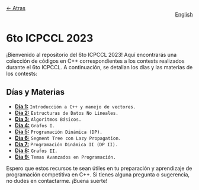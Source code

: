 <div align="left">
  <a href="../README-es.md">← Atras</a>
</div>
<div align="right">
  <a href="README.md">English</a>
</div>

# 6to ICPCCL 2023
¡Bienvenido al repositorio del 6to ICPCCL 2023! Aquí encontrarás una colección de códigos en C++ correspondientes a los contests realizados durante el 6to ICPCCL. A continuación, se detallan los días y las materias de los contests:

## Días y Materias

- **[Día 1:](1st%20day/README.md)** `Introducción a C++ y manejo de vectores.`
- **[Día 2:](2nd%20day/README.md)** `Estructuras de Datos No Lineales.`
- **[Día 3:](3rd%20day/README.md)** `Algoritmos Básicos.`
- **[Día 4:](4th%20day/README.md)** `Grafos I.` 
- **[Día 5:](5th%20day/README.md)** `Programación Dinámica (DP).`
- **[Día 6:](6th%20day/README.md)** `Segment Tree con Lazy Propagation.`
- **[Día 7:](7th%20day/README.md)** `Programación Dinámica II (DP II).`
- **[Día 8:](8th%20day/README.md)** `Grafos II.`
- **[Día 9:](9th%20day/README.md)** `Temas Avanzados en Programación.`

Espero que estos recursos te sean útiles en tu preparación y aprendizaje de programación competitiva en C++. Si tienes alguna pregunta o sugerencia, no dudes en contactarme. ¡Buena suerte!